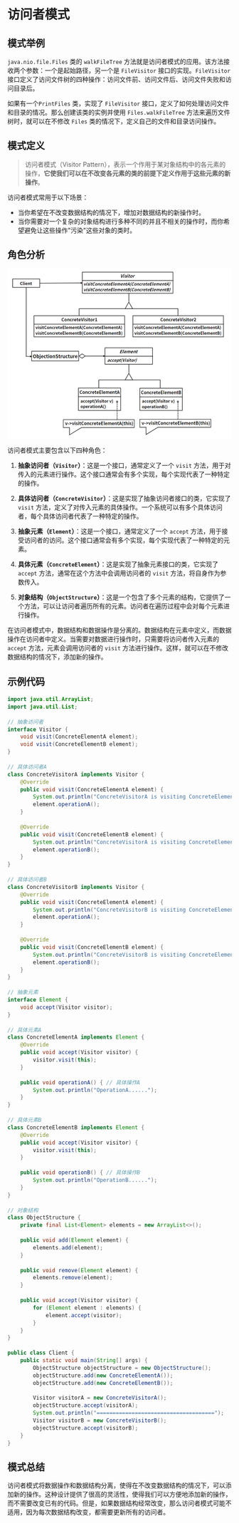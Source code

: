 # 访问者模式

## 模式举例

 `java.nio.file.Files` 类的 `walkFileTree` 方法就是访问者模式的应用。该方法接收两个参数：一个是起始路径，另一个是 `FileVisitor` 接口的实现。`FileVisitor` 接口定义了访问文件树的四种操作：访问文件前、访问文件后、访问文件失败和访问目录后。

如果有一个`PrintFiles` 类，实现了 `FileVisitor` 接口，定义了如何处理访问文件和目录的情况。那么创建该类的实例并使用 `Files.walkFileTree` 方法来遍历文件树时，就可以在不修改 `Files` 类的情况下，定义自己的文件和目录访问操作。

## 模式定义

> 访问者模式（Visitor Pattern），表示一个作用于某对象结构中的各元素的操作，**它使我们可以在不改变各元素的类的前提下定义作用于这些元素的新操作**。

访问者模式常用于以下场景：

- 当你希望在不改变数据结构的情况下，增加对数据结构的新操作时。
- 当你需要对一个复杂的对象结构进行多种不同的并且不相关的操作时，而你希望避免让这些操作"污染"这些对象的类时。

## 角色分析

![img](images/10_访问者模式/56c68cd139f91d465d814c677cbb3e2a.png)

访问者模式主要包含以下四种角色：

1. **抽象访问者（`Visitor`）**：这是一个接口，通常定义了一个 `visit` 方法，用于对传入的元素进行操作。这个接口通常会有多个实现，每个实现代表了一种特定的操作。

2. **具体访问者（`ConcreteVisitor`）**：这是实现了抽象访问者接口的类，它实现了 `visit` 方法，定义了对传入元素的具体操作。一个系统可以有多个具体访问者，每个具体访问者代表了一种特定的操作。

3. **抽象元素（`Element`）**：这是一个接口，通常定义了一个 `accept` 方法，用于接受访问者的访问。这个接口通常会有多个实现，每个实现代表了一种特定的元素。

4. **具体元素（`ConcreteElement`）**：这是实现了抽象元素接口的类，它实现了 `accept` 方法，通常在这个方法中会调用访问者的 `visit` 方法，将自身作为参数传入。

5. **对象结构（`ObjectStructure`）**：这是一个包含了多个元素的结构，它提供了一个方法，可以让访问者遍历所有的元素。访问者在遍历过程中会对每个元素进行操作。

在访问者模式中，数据结构和数据操作是分离的。数据结构在元素中定义，而数据操作在访问者中定义。当需要对数据进行操作时，只需要将访问者传入元素的 `accept` 方法，元素会调用访问者的 `visit` 方法进行操作。这样，就可以在不修改数据结构的情况下，添加新的操作。

## 示例代码

```java
import java.util.ArrayList;
import java.util.List;

// 抽象访问者
interface Visitor {
    void visit(ConcreteElementA element);
    void visit(ConcreteElementB element);
}

// 具体访问者A
class ConcreteVisitorA implements Visitor {
    @Override
    public void visit(ConcreteElementA element) {
        System.out.println("ConcreteVisitorA is visiting ConcreteElementA");
        element.operationA();
    }

    @Override
    public void visit(ConcreteElementB element) {
        System.out.println("ConcreteVisitorA is visiting ConcreteElementB");
        element.operationB();
    }
}

// 具体访问者B
class ConcreteVisitorB implements Visitor {
    @Override
    public void visit(ConcreteElementA element) {
        System.out.println("ConcreteVisitorB is visiting ConcreteElementA");
        element.operationA();
    }

    @Override
    public void visit(ConcreteElementB element) {
        System.out.println("ConcreteVisitorB is visiting ConcreteElementB");
        element.operationB();
    }
}

// 抽象元素
interface Element {
    void accept(Visitor visitor);
}

// 具体元素A
class ConcreteElementA implements Element {
    @Override
    public void accept(Visitor visitor) {
        visitor.visit(this);
    }

    public void operationA() { // 具体操作A
        System.out.println("OperationA......");
    }
}

// 具体元素B
class ConcreteElementB implements Element {
    @Override
    public void accept(Visitor visitor) {
        visitor.visit(this);
    }

    public void operationB() { // 具体操作B
        System.out.println("OperationB......");
    }
}

// 对象结构
class ObjectStructure {
    private final List<Element> elements = new ArrayList<>();

    public void add(Element element) {
        elements.add(element);
    }

    public void remove(Element element) {
        elements.remove(element);
    }

    public void accept(Visitor visitor) {
        for (Element element : elements) {
            element.accept(visitor);
        }
    }
}

public class Client {
    public static void main(String[] args) {
        ObjectStructure objectStructure = new ObjectStructure();
        objectStructure.add(new ConcreteElementA());
        objectStructure.add(new ConcreteElementB());

        Visitor visitorA = new ConcreteVisitorA();
        objectStructure.accept(visitorA);
        System.out.println("=====================================");
        Visitor visitorB = new ConcreteVisitorB();
        objectStructure.accept(visitorB);
    }
}
```

## 模式总结

访问者模式将数据操作和数据结构分离，使得在不改变数据结构的情况下，可以添加新的操作。这种设计提供了很高的灵活性，使得我们可以方便地添加新的操作，而不需要改变已有的代码。但是，如果数据结构经常改变，那么访问者模式可能不适用，因为每次数据结构改变，都需要更新所有的访问者。